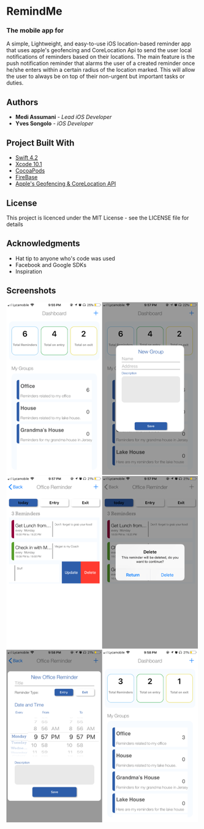 # RemindMe

### The mobile app for

A simple, Lightweight, and easy-to-use iOS location-based reminder app that uses apple's geofencing and CoreLocation Api  to send the user local notifications of reminders based on their locations. The main feature is the push notification reminder that alarms the user of a created reminder once he/she enters within a certain radius of the location marked. This will allow the user to always be on top of their non-urgent but important tasks or duties.

## Authors

* **Medi Assumani** - *Lead iOS Developer*
* **Yves Songolo** - *iOS Developer*

## Project Built With

* [Swift 4.2](https://developer.apple.com/swift/)
* [Xcode 10.1](https://developer.apple.com/xcode/)
* [CocoaPods](https://guides.cocoapods.org/terminal/commands.html)
* [FireBase](https://console.firebase.google.com/u/1/)
* [Apple's Geofencing & CoreLocation API](https://developer.apple.com/documentation/corelocation)

## License

This project is licenced under the MIT License - see the LICENSE file for details

## Acknowledgments

* Hat tip to anyone who's code was used
* Facebook and Google SDKs
* Inspiration

## Screenshots

<img src= "screenshots\sc1.PNG" width = 250 height = 450></img><img src= "screenshots/sc2.PNG" width = 250 height = 450>
<img src= "screenshots/sc3.PNG" width = 250 height = 450><img src= "screenshots/sc4.PNG" width = 250 height = 450>
<img src= "screenshots/sc5.PNG" width = 250 height = 450><img src= "screenshots/sc6.PNG" width = 250 height = 450>
